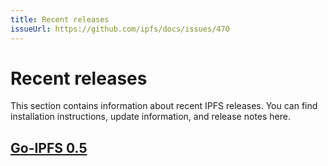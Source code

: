 ```yaml
---
title: Recent releases
issueUrl: https://github.com/ipfs/docs/issues/470
---
```


# Recent releases

This section contains information about recent IPFS releases. You can find installation instructions, update information, and release notes here.

## [Go-IPFS 0.5](/recent-releases/go-ipfs-0-5/)
